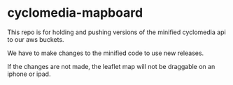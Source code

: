 # cyclomedia-mapboard

This repo is for holding and pushing versions of the minified cyclomedia api to our aws buckets.

We have to make changes to the minified code to use new releases.

If the changes are not made, the leaflet map will not be draggable on an iphone or ipad.
